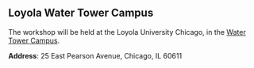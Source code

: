 ## Loyola Water Tower Campus

The workshop will be held at the Loyola University Chicago, in the [Water Tower Campus]([https://sa.uic.edu/](https://www.luc.edu/communityrelations/campuses/watertowercampuswtc/)).

**Address**: 25 East Pearson Avenue, Chicago, IL 60611

